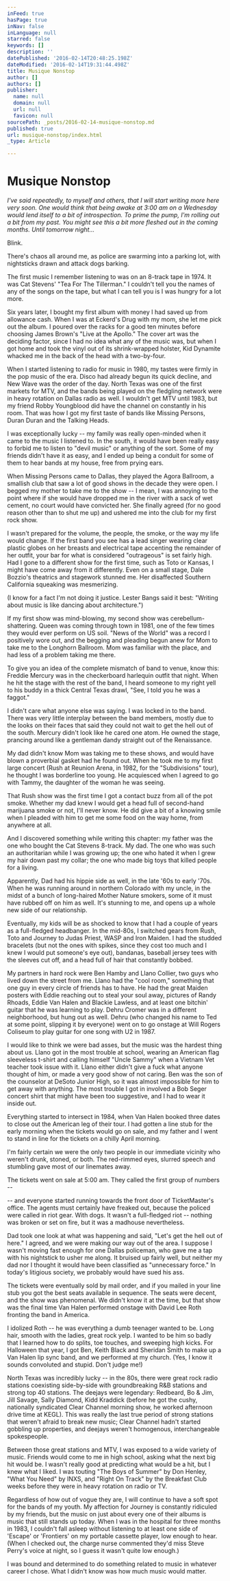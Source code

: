 ```yaml
---
inFeed: true
hasPage: true
inNav: false
inLanguage: null
starred: false
keywords: []
description: ''
datePublished: '2016-02-14T20:48:25.198Z'
dateModified: '2016-02-14T19:31:44.498Z'
title: Musique Nonstop
author: []
authors: []
publisher:
  name: null
  domain: null
  url: null
  favicon: null
sourcePath: _posts/2016-02-14-musique-nonstop.md
published: true
url: musique-nonstop/index.html
_type: Article

---
```

# Musique Nonstop

_I've said repeatedly, to myself and others, that I will start writing more here very soon. One would think that being awake at 3:00 am on a Wednesday would lend itself to a bit of introspection. To prime the pump, I'm rolling out a bit from my past. You might see this a bit more fleshed out in the coming months. Until tomorrow night..._

Blink.

There's chaos all around me, as police are swarming into a parking lot, with nightsticks drawn and attack dogs barking.

The first music I remember listening to was on an 8-track tape in 1974\. It was Cat Stevens' "Tea For The Tillerman." I couldn't tell you the names of any of the songs on the tape, but what I can tell you is I was hungry for a lot more.

Six years later, I bought my first album with money I had saved up from allowance cash. When I was at Eckerd's Drug with my mom, she let me pick out the album. I poured over the racks for a good ten minutes before choosing James Brown's "Live at the Apollo." The cover art was the deciding factor, since I had no idea what any of the music was, but when I got home and took the vinyl out of its shrink-wrapped holster, Kid Dynamite whacked me in the back of the head with a two-by-four.

When I started listening to radio for music in 1980, my tastes were firmly in the pop music of the era. Disco had already begun its quick decline, and New Wave was the order of the day. North Texas was one of the first markets for MTV, and the bands being played on the fledgling network were in heavy rotation on Dallas radio as well. I wouldn't get MTV until 1983, but my friend Robby Youngblood did have the channel on constantly in his room. That was how I got my first taste of bands like Missing Persons, Duran Duran and the Talking Heads.

I was exceptionally lucky -- my family was really open-minded when it came to the music I listened to. In the south, it would have been really easy to forbid me to listen to "devil music" or anything of the sort. Some of my friends didn't have it as easy, and I ended up being a conduit for some of them to hear bands at my house, free from prying ears.

When Missing Persons came to Dallas, they played the Agora Ballroom, a smallish club that saw a lot of good shows in the decade they were open. I begged my mother to take me to the show -- I mean, I was annoying to the point where if she would have dropped me in the river with a sack of wet cement, no court would have convicted her. She finally agreed (for no good reason other than to shut me up) and ushered me into the club for my first rock show.

I wasn't prepared for the volume, the people, the smoke, or the way my life would change. If the first band you see has a lead singer wearing clear plastic globes on her breasts and electrical tape accenting the remainder of her outfit, your bar for what is considered "outrageous" is set fairly high. Had I gone to a different show for the first time, such as Toto or Kansas, I might have come away from it differently. Even on a small stage, Dale Bozzio's theatrics and stagework stunned me. Her disaffected Southern California squeaking was mesmerizing.

(I know for a fact I'm not doing it justice. Lester Bangs said it best: "Writing about music is like dancing about architecture.")

If my first show was mind-blowing, my second show was cerebellum-shattering. Queen was coming through town in 1981, one of the few times they would ever perform on US soil. "News of the World" was a record I positively wore out, and the begging and pleading begun anew for Mom to take me to the Longhorn Ballroom. Mom was familiar with the place, and had less of a problem taking me there.

To give you an idea of the complete mismatch of band to venue, know this: Freddie Mercury was in the checkerboard harlequin outfit that night. When he hit the stage with the rest of the band, I heard someone to my right yell to his buddy in a thick Central Texas drawl, "See, I told you he was a faggot."

I didn't care what anyone else was saying. I was locked in to the band. There was very little interplay between the band members, mostly due to the looks on their faces that said they could not wait to get the hell out of the south. Mercury didn't look like he cared one atom. He owned the stage, prancing around like a gentleman dandy straight out of the Renaissance.

My dad didn't know Mom was taking me to these shows, and would have blown a proverbial gasket had he found out. When he took me to my first large concert (Rush at Reunion Arena, in 1982, for the "Subdivisions" tour), he thought I was borderline too young. He acquiesced when I agreed to go with Tammy, the daughter of the woman he was seeing.

That Rush show was the first time I got a contact buzz from all of the pot smoke. Whether my dad knew I would get a head full of second-hand marijuana smoke or not, I'll never know. He did give a bit of a knowing smile when I pleaded with him to get me some food on the way home, from anywhere at all.

And I discovered something while writing this chapter: my father was the one who bought the Cat Stevens 8-track. My dad. The one who was such an authoritarian while I was growing up; the one who hated it when I grew my hair down past my collar; the one who made big toys that killed people for a living.

Apparently, Dad had his hippie side as well, in the late '60s to early '70s. When he was running around in northern Colorado with my uncle, in the midst of a bunch of long-haired Mother Nature smokers, some of it must have rubbed off on him as well. It's stunning to me, and opens up a whole new side of our relationship.

Eventually, my kids will be as shocked to know that I had a couple of years as a full-fledged headbanger. In the mid-80s, I switched gears from Rush, Toto and Journey to Judas Priest, WASP and Iron Maiden. I had the studded bracelets (but not the ones with spikes, since they cost too much and I knew I would put someone's eye out), bandanas, baseball jersey tees with the sleeves cut off, and a head full of hair that constantly bobbed.

My partners in hard rock were Ben Hamby and Llano Collier, two guys who lived down the street from me. Llano had the "cool room," something that one guy in every circle of friends has to have. He had the great Maiden posters with Eddie reaching out to steal your soul away, pictures of Randy Rhoads, Eddie Van Halen and Blackie Lawless, and at least one bitchin' guitar that he was learning to play. Dehru Cromer was in a different neighborhood, but hung out as well. Dehru (who changed his name to Ted at some point, slipping it by everyone) went on to go onstage at Will Rogers Coliseum to play guitar for one song with U2 in 1987\.

I would like to think we were bad asses, but the music was the hardest thing about us. Llano got in the most trouble at school, wearing an American flag sleeveless t-shirt and calling himself "Uncle Sammy" when a Vietnam Vet teacher took issue with it. Llano either didn't give a fuck what anyone thought of him, or made a very good show of not caring. Ben was the son of the counselor at DeSoto Junior High, so it was almost impossible for him to get away with anything. The most trouble I got in involved a Bob Seger concert shirt that might have been too suggestive, and I had to wear it inside out.

Everything started to intersect in 1984, when Van Halen booked three dates to close out the American leg of their tour. I had gotten a line stub for the early morning when the tickets would go on sale, and my father and I went to stand in line for the tickets on a chilly April morning.

I'm fairly certain we were the only two people in our immediate vicinity who weren't drunk, stoned, or both. The red-rimmed eyes, slurred speech and stumbling gave most of our linemates away.

The tickets went on sale at 5:00 am. They called the first group of numbers --

-- and everyone started running towards the front door of TicketMaster's office. The agents must certainly have freaked out, because the policed were called in riot gear. With dogs. It wasn't a full-fledged riot -- nothing was broken or set on fire, but it was a madhouse nevertheless.

Dad took one look at what was happening and said, "Let's get the hell out of here." I agreed, and we were making our way out of the area. I suppose I wasn't moving fast enough for one Dallas policeman, who gave me a tap with his nightstick to usher me along. It bruised up fairly well, but neither my dad nor I thought it would have been classified as "unnecessary force." In today's litigious society, we probably would have sued his ass.

The tickets were eventually sold by mail order, and if you mailed in your line stub you got the best seats available in sequence. The seats were decent, and the show was phenomenal. We didn't know it at the time, but that show was the final time Van Halen performed onstage with David Lee Roth fronting the band in America.

I idolized Roth -- he was everything a dumb teenager wanted to be. Long hair, smooth with the ladies, great rock yelp. I wanted to be him so badly that I learned how to do splits, toe touches, and sweeping high kicks. For Halloween that year, I got Ben, Keith Black and Sheridan Smith to make up a Van Halen lip sync band, and we performed at my church. (Yes, I know it sounds convoluted and stupid. Don't judge me!)

North Texas was incredibly lucky -- in the 80s, there were great rock radio stations coexisting side-by-side with groundbreaking R&B stations and strong top 40 stations. The deejays were legendary: Redbeard, Bo & Jim, Jill Savage, Sally Diamond, Kidd Kraddick (before he got the cushy, nationally syndicated Clear Channel morning show, he worked afternoon drive time at KEGL). This was really the last true period of strong stations that weren't afraid to break new music; Clear Channel hadn't started gobbling up properties, and deejays weren't homogenous, interchangeable spokespeople.

Between those great stations and MTV, I was exposed to a wide variety of music. Friends would come to me in high school, asking what the next big hit would be. I wasn't really good at predicting what would be a hit, but I knew what I liked. I was touting "The Boys of Summer" by Don Henley, "What You Need" by INXS, and "Right On Track" by the Breakfast Club weeks before they were in heavy rotation on radio or TV.

Regardless of how out of vogue they are, I will continue to have a soft spot for the bands of my youth. My affection for Journey is constantly ridiculed by my friends, but the music on just about every one of their albums is music that still stands up today. When I was in the hospital for three months in 1983, I couldn't fall asleep without listening to at least one side of 'Escape' or 'Frontiers' on my portable cassette player, low enough to hear. (When I checked out, the charge nurse commented they'd miss Steve Perry's voice at night, so I guess it wasn't quite low enough.)

I was bound and determined to do something related to music in whatever career I chose. What I didn't know was how much music would matter.